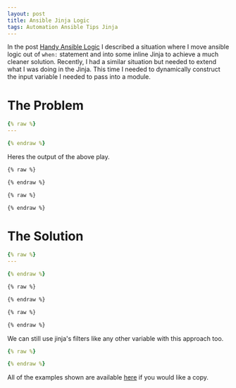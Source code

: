 ```yaml
---
layout: post
title: Ansible Jinja Logic
tags: Automation Ansible Tips Jinja
---
```


In the post [Handy Ansible Logic](https://mdennett.id.au/2020/06/01/Handy-Ansible-Logic/) I described a situation where I move ansible logic out of ```when:``` statement and into some inline Jinja to achieve a much cleaner solution. Recently, I had a similar situation but needed to extend what I was doing in the Jinja. This time I needed to dynamically construct the input variable I needed to pass into a module.  
  
<!--more-->

# The Problem



```yml
{% raw %}
---

{% endraw %}
```

Heres the output of the above play.
```bash
{% raw %}

{% endraw %}
```


```bash
{% raw %}

{% endraw %}
```



# The Solution


```yaml
{% raw %}
---

{% endraw %}
```



```bash 
{% raw %}

{% endraw %}
```


```bash 
{% raw %}

{% endraw %}
```

We can still use jinja's filters like any other variable with this approach too. 

```yaml
{% raw %}

{% endraw %}
```

All of the examples shown are available [here]() if you would like a copy. 

